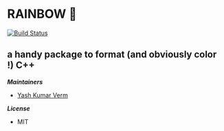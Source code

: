 # RAINBOW :rainbow: 
[![Build Status](https://travis-ci.com/YashKumarVerma/spotdl.svg?branch=master)](https://travis-ci.com/YashKumarVerma/spotdl)

a handy package to format (and obviously color !) C++
---

***Maintainers***
- [Yash Kumar Verm](http://github.com/yashkumarverma)

***License***
- MIT

